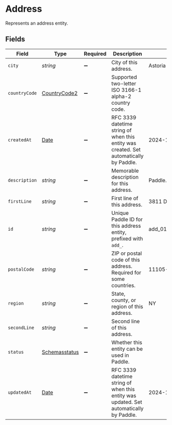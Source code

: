 # Address

Represents an address entity.


## Fields

| Field                                                                                         | Type                                                                                          | Required                                                                                      | Description                                                                                   | Example                                                                                       |
| --------------------------------------------------------------------------------------------- | --------------------------------------------------------------------------------------------- | --------------------------------------------------------------------------------------------- | --------------------------------------------------------------------------------------------- | --------------------------------------------------------------------------------------------- |
| `city`                                                                                        | *string*                                                                                      | :heavy_minus_sign:                                                                            | City of this address.                                                                         | Astoria                                                                                       |
| `countryCode`                                                                                 | [CountryCode2](../../models/shared/countrycode2.md)                                           | :heavy_minus_sign:                                                                            | Supported two-letter ISO 3166-1 alpha-2 country code.                                         |                                                                                               |
| `createdAt`                                                                                   | [Date](https://developer.mozilla.org/en-US/docs/Web/JavaScript/Reference/Global_Objects/Date) | :heavy_minus_sign:                                                                            | RFC 3339 datetime string of when this entity was created. Set automatically by Paddle.        | 2024-10-12T07:20:50.52Z                                                                       |
| `description`                                                                                 | *string*                                                                                      | :heavy_minus_sign:                                                                            | Memorable description for this address.                                                       | Paddle.com                                                                                    |
| `firstLine`                                                                                   | *string*                                                                                      | :heavy_minus_sign:                                                                            | First line of this address.                                                                   | 3811 Ditmars Blvd                                                                             |
| `id`                                                                                          | *string*                                                                                      | :heavy_minus_sign:                                                                            | Unique Paddle ID for this address entity, prefixed with `add_`.                               | add_01gm302t81w94gyjpjpqypkzkf                                                                |
| `postalCode`                                                                                  | *string*                                                                                      | :heavy_minus_sign:                                                                            | ZIP or postal code of this address. Required for some countries.                              | 11105-1803                                                                                    |
| `region`                                                                                      | *string*                                                                                      | :heavy_minus_sign:                                                                            | State, county, or region of this address.                                                     | NY                                                                                            |
| `secondLine`                                                                                  | *string*                                                                                      | :heavy_minus_sign:                                                                            | Second line of this address.                                                                  |                                                                                               |
| `status`                                                                                      | [Schemasstatus](../../models/shared/schemasstatus.md)                                         | :heavy_minus_sign:                                                                            | Whether this entity can be used in Paddle.                                                    |                                                                                               |
| `updatedAt`                                                                                   | [Date](https://developer.mozilla.org/en-US/docs/Web/JavaScript/Reference/Global_Objects/Date) | :heavy_minus_sign:                                                                            | RFC 3339 datetime string of when this entity was updated. Set automatically by Paddle.        | 2024-10-13T07:20:50.52Z                                                                       |